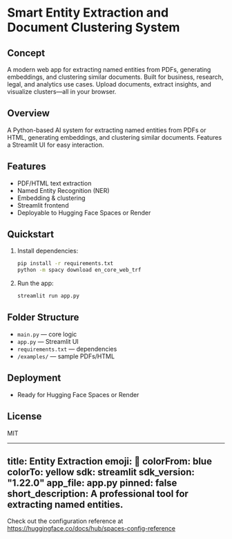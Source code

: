 # Smart Entity Extraction and Document Clustering System

## Concept
A modern web app for extracting named entities from PDFs, generating embeddings, and clustering similar documents. Built for business, research, legal, and analytics use cases. Upload documents, extract insights, and visualize clusters—all in your browser.

## Overview
A Python-based AI system for extracting named entities from PDFs or HTML, generating embeddings, and clustering similar documents. Features a Streamlit UI for easy interaction.

## Features
- PDF/HTML text extraction
- Named Entity Recognition (NER)
- Embedding & clustering
- Streamlit frontend
- Deployable to Hugging Face Spaces or Render

## Quickstart
1. Install dependencies:
   ```bash
   pip install -r requirements.txt
   python -m spacy download en_core_web_trf
   ```
2. Run the app:
   ```bash
   streamlit run app.py
   ```

## Folder Structure
- `main.py` — core logic
- `app.py` — Streamlit UI
- `requirements.txt` — dependencies
- `/examples/` — sample PDFs/HTML

## Deployment
- Ready for Hugging Face Spaces or Render

## License
MIT

---
title: Entity Extraction
emoji: 🐨
colorFrom: blue
colorTo: yellow
sdk: streamlit
sdk_version: "1.22.0"
app_file: app.py
pinned: false
short_description: A professional tool for extracting named entities.
---

Check out the configuration reference at https://huggingface.co/docs/hub/spaces-config-reference
